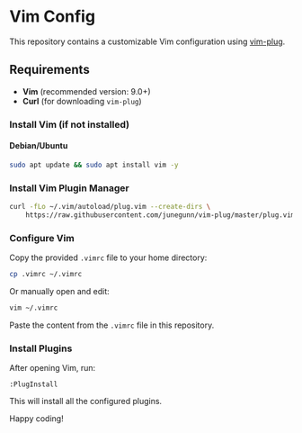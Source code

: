 # Vim Config

This repository contains a customizable Vim configuration using [vim-plug](https://github.com/junegunn/vim-plug).

## Requirements
- **Vim** (recommended version: 9.0+)
- **Curl** (for downloading `vim-plug`)

### Install Vim (if not installed)
#### Debian/Ubuntu
```sh
sudo apt update && sudo apt install vim -y
```

### Install Vim Plugin Manager
```sh
curl -fLo ~/.vim/autoload/plug.vim --create-dirs \
    https://raw.githubusercontent.com/junegunn/vim-plug/master/plug.vim
```

### Configure Vim
Copy the provided `.vimrc` file to your home directory:
```sh
cp .vimrc ~/.vimrc
```
Or manually open and edit:
```sh
vim ~/.vimrc
```
Paste the content from the `.vimrc` file in this repository.

### Install Plugins
After opening Vim, run:
```vim
:PlugInstall
```
This will install all the configured plugins.

Happy coding!